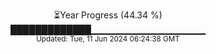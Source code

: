 <p align="center">
⏳Year Progress (44.34 %) <br>
█████████████▁▁▁▁▁▁▁▁▁▁▁▁▁▁▁▁▁ <br>
<sub>Updated: Tue, 11 Jun 2024 06:24:38 GMT</sub>
</p>


